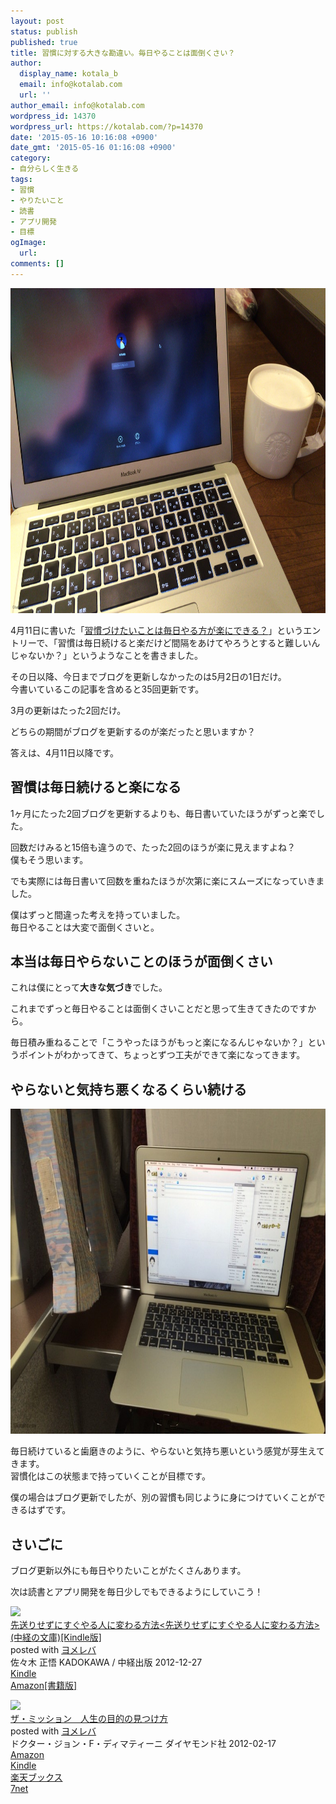 ```yaml
---
layout: post
status: publish
published: true
title: 習慣に対する大きな勘違い。毎日やることは面倒くさい？
author:
  display_name: kotala_b
  email: info@kotalab.com
  url: ''
author_email: info@kotalab.com
wordpress_id: 14370
wordpress_url: https://kotalab.com/?p=14370
date: '2015-05-16 10:16:08 +0900'
date_gmt: '2015-05-16 01:16:08 +0900'
category:
- 自分らしく生きる
tags:
- 習慣
- やりたいこと
- 読書
- アプリ開発
- 目標
ogImage:
  url:
comments: []
---
```

<p><img src="/wp-content/uploads/2015/05/mistake-in-habit_20150516.jpg" alt="Mistake in habit 20150516" width="780" height ="520" class="aligncenter size-large" /></p>
<p>4月11日に書いた「<a href="/habit-every-day">習慣づけたいことは毎日やる方が楽にできる？</a>」というエントリーで、「習慣は毎日続けると楽だけど間隔をあけてやろうとすると難しいんじゃないか？」というようなことを書きました。</p>
<p>その日以降、今日までブログを更新しなかったのは5月2日の1日だけ。<br />
今書いているこの記事を含めると35回更新です。</p>
<p>3月の更新はたった2回だけ。</p>
<p>どちらの期間がブログを更新するのが楽だったと思いますか？</p>
<p>答えは、4月11日以降です。</p>
<!--more-->
<h2>習慣は毎日続けると楽になる</h2>
<p>1ヶ月にたった2回ブログを更新するよりも、毎日書いていたほうがずっと楽でした。</p>
<p>回数だけみると15倍も違うので、たった2回のほうが楽に見えますよね？<br />
僕もそう思います。</p>
<p>でも実際には毎日書いて回数を重ねたほうが次第に楽にスムーズになっていきました。</p>
<p>僕はずっと間違った考えを持っていました。<br />
毎日やることは大変で面倒くさいと。</p>
<h2>本当は毎日やらないことのほうが面倒くさい</h2>
<p>これは僕にとって<strong>大きな気づき</strong>でした。</p>
<p>これまでずっと毎日やることは面倒くさいことだと思って生きてきたのですから。</p>
<p>毎日積み重ねることで「こうやったほうがもっと楽になるんじゃないか？」というポイントがわかってきて、ちょっとずつ工夫ができて楽になってきます。</p>
<h2>やらないと気持ち悪くなるくらい続ける</h2>
<p><img src="/wp-content/uploads/2015/04/romancecar-good-experience_20150429_03-780x520.jpg" alt="romancecar-good-experience_20150429_03.jpg" width="780" height="520" class="aligncenter size-large wp-image-14205" /></p>
<p>毎日続けていると歯磨きのように、やらないと気持ち悪いという感覚が芽生えてきます。<br />
習慣化はこの状態まで持っていくことが目標です。</p>
<p>僕の場合はブログ更新でしたが、別の習慣も同じように身につけていくことができるはずです。</p>
<h2>さいごに</h2>
<p>ブログ更新以外にも毎日やりたいことがたくさんあります。</p>
<p>次は読書とアプリ開発を毎日少しでもできるようにしていこう！</p>
<div class="booklink-box">
<div class="booklink-image"><a href="https://www.amazon.co.jp/exec/obidos/asin/B00ARBMSQG/same-22/" rel="nofollow" target="_blank"><img src="https://images-fe.ssl-images-amazon.com/images/I/51lLDYud3FL._SL160_.jpg" style="border: none;" /></a></div>
<div class="booklink-info">
<div class="booklink-name"><a href="https://www.amazon.co.jp/exec/obidos/asin/B00ARBMSQG/same-22/" rel="nofollow" target="_blank">先送りせずにすぐやる人に変わる方法<先送りせずにすぐやる人に変わる方法> (中経の文庫)[Kindle版]</a>
<div class="booklink-powered-date">posted with <a href="https://yomereba.com" rel="nofollow" target="_blank">ヨメレバ</a></div>
</div>
<div class="booklink-detail">佐々木 正悟 KADOKAWA / 中経出版 2012-12-27    </div>
<div class="booklink-link2">
<div class="shoplinkkindle"><a href="https://www.amazon.co.jp/exec/obidos/ASIN/B00ARBMSQG/same-22/" rel="nofollow" target="_blank">Kindle</a></div>
<div class="shoplinkamazon"><a href="https://www.amazon.co.jp/exec/obidos/ASIN/4806142476/same-22/" rel="nofollow" target="_blank">Amazon[書籍版]</a></div>
</p></div>
</div>
<div class="booklink-footer"></div>
</div>
<div class="booklink-box">
<div class="booklink-image"><a href="https://www.amazon.co.jp/exec/obidos/asin/4478016445/same-22/" rel="nofollow" target="_blank"><img src="https://images-fe.ssl-images-amazon.com/images/I/51oSK9yJWfL._SL160_.jpg" style="border: none;" /></a></div>
<div class="booklink-info">
<div class="booklink-name"><a href="https://www.amazon.co.jp/exec/obidos/asin/4478016445/same-22/" rel="nofollow" target="_blank">ザ・ミッション　人生の目的の見つけ方</a>
<div class="booklink-powered-date">posted with <a href="https://yomereba.com" rel="nofollow" target="_blank">ヨメレバ</a></div>
</div>
<div class="booklink-detail">ドクター・ジョン・F・ディマティーニ ダイヤモンド社 2012-02-17    </div>
<div class="booklink-link2">
<div class="shoplinkamazon"><a href="https://www.amazon.co.jp/exec/obidos/asin/4478016445/same-22/" rel="nofollow" target="_blank">Amazon</a></div>
<div class="shoplinkkindle"><a href="https://www.amazon.co.jp/gp/search?keywords=%83U%81E%83~%83b%83V%83%87%83%93%81%40%90l%90%B6%82%CC%96%DA%93I%82%CC%8C%A9%82%C2%82%AF%95%FB&__mk_ja_JP=%83J%83%5E%83J%83i&url=node%3D2275256051&tag=same-22" rel="nofollow" target="_blank">Kindle</a></div>
<div class="shoplinkrakuten"><a href="http://c.af.moshimo.com/af/c/click?a_id=374939&p_id=56&pc_id=56&pl_id=637&s_v=b5Rz2P0601xu&url=http%3A%2F%2Fbooks.rakuten.co.jp%2Frb%2F11520209%2F" rel="nofollow" target="_blank">楽天ブックス</a><img src="http://i.af.moshimo.com/af/i/impression?a_id=374939&p_id=56&pc_id=56&pl_id=637" width="1" height="1" style="border:none;"></div>
<div class="shoplinkseven"><a href="https://ck.jp.ap.valuecommerce.com/servlet/referral?sid=2967684&pid=881104827&vc_url=http%3A%2F%2Fwww.7netshopping.jp%2Fbooks%2Fsearch_result%2F%3Fctgy%3Dbooks%26code%3D4478016445" target="_blank">7net</a><img src="http://atq.ad.valuecommerce.com/servlet/atq/gifbanner?sid=2967684&pid=881104827" height="1" width="1" border="0"></div>
</p></div>
</div>
<div class="booklink-footer"></div>
</div>
